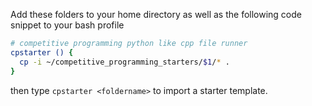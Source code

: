 Add these folders to your home directory as well as the following code snippet to your bash profile

```bash
# competitive programming python like cpp file runner
cpstarter () {
  cp -i ~/competitive_programming_starters/$1/* .
}
```

then type `cpstarter <foldername>` to import a starter template.